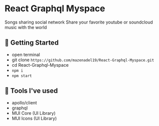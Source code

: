 # React Graphql Myspace

Songs sharing social network
Share your favorite youtube or soundcloud music with the world 

## 🚀 Getting Started

- open terminal
- git clone `https://github.com/mazenadel19/React-Graphql-Myspace.git`
- cd React-Graphql-Myspace
- `npm i`
- `npm start`

## 🧰 Tools I've used

- apollo/client
- graphql
- MUI Core (UI Library)
- MUI Icons (UI Library)